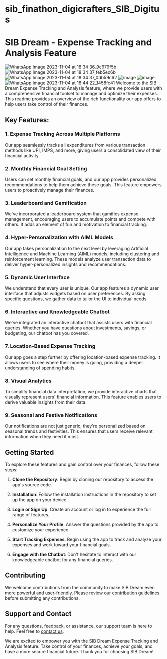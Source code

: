# sib_finathon_digicrafters_SIB_Digitus

# SIB Dream - Expense Tracking and Analysis Feature
![WhatsApp Image 2023-11-04 at 18 34 36_9c979f5b](https://github.com/Sonia-DSilva0505/sib_finathon_digicraftors/assets/102247203/e3d873fd-95ea-4e1a-b746-ebfbb20bf730)
![WhatsApp Image 2023-11-04 at 18 34 37_feb5ec6b](https://github.com/Sonia-DSilva0505/sib_finathon_digicraftors/assets/102247203/9e62fff1-aaf8-4ab4-a0bf-bb259f508662)
![WhatsApp Image 2023-11-04 at 18 34 37_0db59c62](https://github.com/Sonia-DSilva0505/sib_finathon_digicraftors/assets/102247203/dd581f1c-fdd7-41f6-9b43-85c3d5d7b2a2)
![image](https://github.com/Sonia-DSilva0505/sib_finathon_digicraftors/assets/102247203/ffb8bb77-5963-44a1-a946-c6e8ac291fb6)
![image](https://github.com/Sonia-DSilva0505/sib_finathon_digicraftors/assets/102247203/ade1ac10-c17b-4f44-bb70-40624f8eb9c9)
![WhatsApp Image 2023-11-04 at 18 44 22_1458fc41](https://github.com/Sonia-DSilva0505/sib_finathon_digicraftors/assets/102247203/8b8779d0-f7d5-45e8-a2b9-8f19cc41e22d)
Welcome to the SIB Dream Expense Tracking and Analysis feature, where we provide users with a comprehensive financial toolset to manage and optimize their expenses. This readme provides an overview of the rich functionality our app offers to help users take control of their finances.

## Key Features:

### 1. Expense Tracking Across Multiple Platforms
Our app seamlessly tracks all expenditures from various transaction methods like UPI, IMPS, and more, giving users a consolidated view of their financial activity.

### 2. Monthly Financial Goal Setting
Users can set monthly financial goals, and our app provides personalized recommendations to help them achieve these goals. This feature empowers users to proactively manage their finances.

### 3. Leaderboard and Gamification
We've incorporated a leaderboard system that gamifies expense management, encouraging users to accumulate points and compete with others. It adds an element of fun and motivation to financial tracking.

### 4. Hyper-Personalization with AIML Models
Our app takes personalization to the next level by leveraging Artificial Intelligence and Machine Learning (AIML) models, including clustering and reinforcement learning. These models analyze user transaction data to deliver hyper-personalized insights and recommendations.

### 5. Dynamic User Interface
We understand that every user is unique. Our app features a dynamic user interface that adjusts widgets based on user preferences. By asking specific questions, we gather data to tailor the UI to individual needs.

### 6. Interactive and Knowledgeable Chatbot
We've integrated an interactive chatbot that assists users with financial queries. Whether you have questions about investments, savings, or budgeting, our chatbot has you covered.

### 7. Location-Based Expense Tracking
Our app goes a step further by offering location-based expense tracking. It allows users to see where their money is going, providing a deeper understanding of spending habits.

### 8. Visual Analytics
To simplify financial data interpretation, we provide interactive charts that visually represent users' financial information. This feature enables users to derive valuable insights from their data.

### 9. Seasonal and Festive Notifications
Our notifications are not just generic; they're personalized based on seasonal trends and festivities. This ensures that users receive relevant information when they need it most.

## Getting Started
To explore these features and gain control over your finances, follow these steps:

1. **Clone the Repository**: Begin by cloning our repository to access the app's source code.

2. **Installation**: Follow the installation instructions in the repository to set up the app on your device.

3. **Login or Sign Up**: Create an account or log in to experience the full range of features.

4. **Personalize Your Profile**: Answer the questions provided by the app to customize your experience.

5. **Start Tracking Expenses**: Begin using the app to track and analyze your expenses and work toward your financial goals.

6. **Engage with the Chatbot**: Don't hesitate to interact with our knowledgeable chatbot for any financial queries.

## Contributing
We welcome contributions from the community to make SIB Dream even more powerful and user-friendly. Please review our [contribution guidelines](CONTRIBUTING.md) before submitting any contributions.

## Support and Contact
For any questions, feedback, or assistance, our support team is here to help. Feel free to [contact us](mailto:support@sibdream.com).

We are excited to empower you with the SIB Dream Expense Tracking and Analysis feature. Take control of your finances, achieve your goals, and have a more secure financial future. Thank you for choosing SIB Dream!




